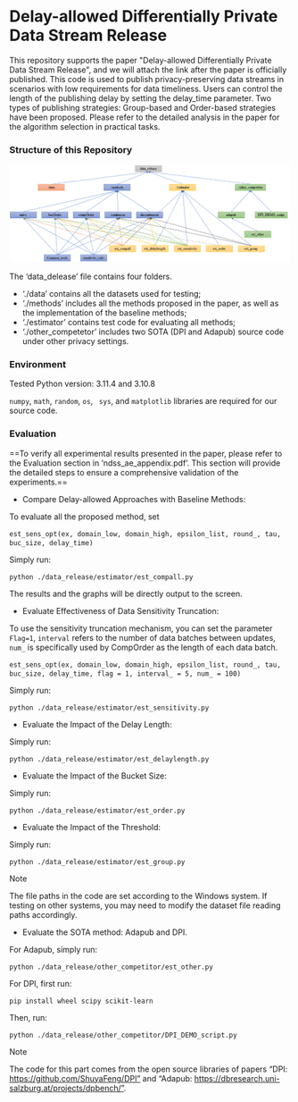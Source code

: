 # Delay-allowed Differentially Private Data Stream Release

This repository supports the paper "Delay-allowed Differentially Private Data Stream Release", and we will attach the link after the paper is officially published. This code is used to publish privacy-preserving data streams in scenarios with low requirements for data timeliness. Users can control the length of the publishing delay by setting the delay\_time parameter. Two types of publishing strategies: Group-based and Order-based strategies have been proposed. Please refer to the detailed analysis in the paper for the algorithm selection in practical tasks.

### Structure of this Repository

![orgianzer](https://github.com/XiaochenLi-w/Stream-release-with-delay-time/blob/ae/organization.png)

The ‘data_delease’ file contains four folders.

- ‘./data’ contains all the datasets used for testing;
- ‘./methods’ includes all the methods proposed in the paper, as well as the implementation of the baseline methods;
- ‘./estimator’ contains test code for evaluating all methods;
-  ‘./other_competetor’ includes two SOTA (DPI and Adapub) source code under other privacy settings.

### Environment

Tested Python version: 3.11.4 and 3.10.8

`numpy`, `math`, `random`, `os`, ` sys`,  and `matplotlib` libraries are required for our source code.

### Evaluation

==To verify all experimental results presented in the paper, please refer to the Evaluation section in ‘ndss_ae_appendix.pdf’. This section will provide the detailed steps to ensure a comprehensive validation of the experiments.==

- Compare Delay-allowed Approaches with Baseline Methods:

To evaluate all the proposed method, set

```
est_sens_opt(ex, domain_low, domain_high, epsilon_list, round_, tau, buc_size, delay_time)
```

 Simply run:

```
python ./data_release/estimator/est_compall.py
```
The results and the graphs will be directly output to the screen.

- Evaluate Effectiveness of Data Sensitivity Truncation:

To use the sensitivity truncation mechanism, you can set the parameter `Flag=1`, `interval`  refers to the number of data batches between updates, `num_`  is specifically used by CompOrder as the length of each data batch.
```
est_sens_opt(ex, domain_low, domain_high, epsilon_list, round_, tau, buc_size, delay_time, flag = 1, interval_ = 5, num_ = 100)
```

Simply run:

```
python ./data_release/estimator/est_sensitivity.py
```

- Evaluate the Impact of the Delay Length:

Simply run:

```
python ./data_release/estimator/est_delaylength.py
```

- Evaluate the Impact of the Bucket Size:

Simply run:

```
python ./data_release/estimator/est_order.py
```

- Evaluate the Impact of the Threshold:

Simply run:

```
python ./data_release/estimator/est_group.py
```

> [!NOTE]
>
> The file paths in the code are set according to the Windows system. If testing on other systems, you may need to modify the dataset file reading paths accordingly.

- Evaluate the SOTA method: Adapub and DPI.

For Adapub, simply run:

```
python ./data_release/other_competitor/est_other.py
```

For DPI, first run:

```
pip install wheel scipy scikit-learn
```

Then, run:

```
python ./data_release/other_competitor/DPI_DEMO_script.py
```

> [!NOTE]
>
> The code for this part comes from the open source libraries of papers “DPI: https://github.com/ShuyaFeng/DPI” and “Adapub: https://dbresearch.uni-salzburg.at/projects/dpbench/”.
